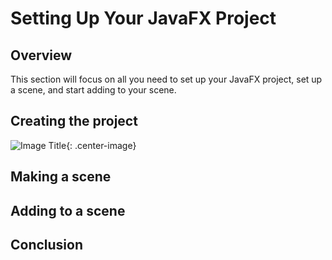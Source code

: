 # Setting Up Your JavaFX Project
<!-- overview -->
## Overview
This section will focus on all you need to set up your JavaFX project, set up a scene, and start adding to your scene.
## Creating the project
<!-- creating the project in intelliJ -->
![Image Title](https://dummyimage.com/600x400/eee/aaa"ImageTitle"){: .center-image}
## Making a scene
<!-- how to make a scene, set it up, set dimensions, change window name, etc -->
## Adding to a scene
<!-- how to add shapes and buttons to a scene, end goal is a title screen. -->

## Conclusion
<!-- end product is a simple title screen with a start button, exit button and title. -->